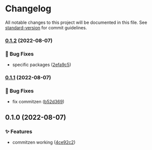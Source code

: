 # Changelog

All notable changes to this project will be documented in this file. See [standard-version](https://github.com/conventional-changelog/standard-version) for commit guidelines.

### [0.1.2](https://github.com/BawnX/astro-template/compare/v0.1.1...v0.1.2) (2022-08-07)


### 🐛 Bug Fixes

* specific packages ([2efa9c5](https://github.com/BawnX/astro-template/commit/2efa9c5a99f5a251da200db10511e01e353e61de))

### [0.1.1](https://github.com/BawnX/astro-template/compare/v0.1.0...v0.1.1) (2022-08-07)


### 🐛 Bug Fixes

* fix commitzen ([b52d369](https://github.com/BawnX/astro-template/commit/b52d36974eb15da8f748588c3f0be613eeba5f6a))

## 0.1.0 (2022-08-07)


### ✨ Features

* commitzen working ([4ce92c2](https://github.com/BawnX/astro-template/commit/4ce92c2b80654495abfe432d02397ef469c06f5e))
